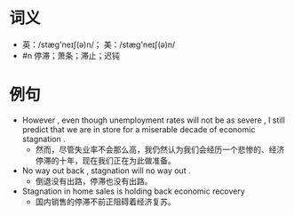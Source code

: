 # 词义
- 英：/stæɡ'neɪʃ(ə)n/； 美：/stæɡ'neɪʃ(ə)n/
- #n 停滞；萧条；滞止；迟钝
# 例句
- However , even though unemployment rates will not be as severe , I still predict that we are in store for a miserable decade of economic stagnation .
	- 然而，尽管失业率不会那么高，我仍然认为我们会经历一个悲惨的、经济停滞的十年，现在我们正在为此做准备。
- No way out back , stagnation will no way out .
	- 倒退没有出路，停滞也没有出路。
- Stagnation in home sales is holding back economic recovery
	- 国内销售的停滞不前正阻碍着经济复苏。
